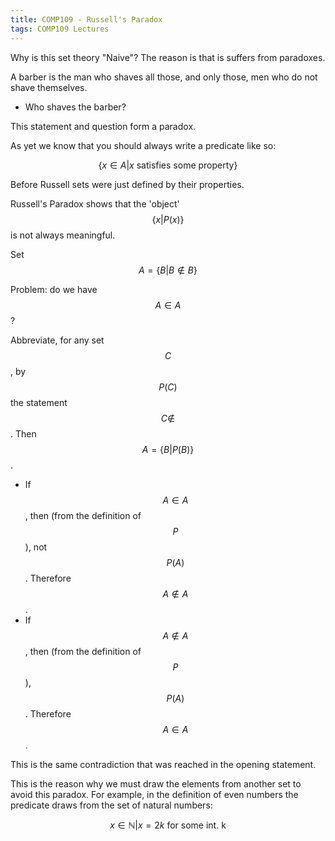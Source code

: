 ```yaml
---
title: COMP109 - Russell's Paradox
tags: COMP109 Lectures
---
```

Why is this set theory "Naive"? The reason is that is suffers from paradoxes.

A barber is the man who shaves all those, and only those, men who do not shave themselves.

* Who shaves the barber?

This statement and question form a paradox.

As yet we know that you should always write a predicate like so:

$$\{x\in A \vert  x \text{ satisfies some property}\}$$

Before Russell sets were just defined by their properties.

Russell's Paradox shows that the 'object' $$\{x\vert P(x)\}$$ is not always meaningful.

Set $$A=\{B\vert B\notin B\}$$

Problem: do we have $$A\in A$$?

Abbreviate, for any set $$C$$, by $$P(C)$$ the statement $$C\notin$$. Then $$A=\{B\vert P(B)\}$$. 

* If $$A\in A$$, then (from the definition of $$P$$), not $$P(A)$$. Therefore $$A\notin A$$.
*  If $$A\notin A$$, then (from the definition of $$P$$), $$P(A)$$. Therefore $$A\in A$$.

This is the same contradiction that was reached in the opening statement.

This is the reason why we must draw the elements from another set to avoid this paradox. For example, in the definition of even numbers the predicate draws from the set of natural numbers:

$$x\in \mathbb{N} \vert  x=2k\ \text{for some int. $$k$$}$$
